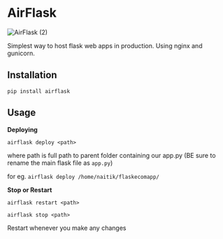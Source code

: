 # AirFlask

![AirFlask (2)](https://github.com/user-attachments/assets/73f561cb-74aa-428e-be29-08694574dc2e)

Simplest way to host flask web apps in production.
Using nginx and gunicorn.

## Installation
`pip install airflask`

## Usage
**Deploying**

`airflask deploy <path>`

where path is full path to parent folder containing our app.py (BE sure to rename the main flask file as `app.py`)

for eg. `airflask deploy /home/naitik/flaskecomapp/`

**Stop or Restart**

`airflask restart <path>` 

`airflask stop <path>`

Restart whenever you make any changes





